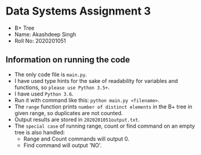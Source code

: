 # Data Systems Assignment 3
- B+ Tree
- Name: Akashdeep Singh
- Roll No: 2020201051

## Information on running the code
- The only code file is `main.py`.
- I have used type hints for the sake of readability for variables and functions, so `please use Python 3.5+`.
- I have used `Python 3.6`.
- Run it with command like this: `python main.py <filename>`.
- The `range` function prints `number of distinct elements` in the B+ tree in given range, so duplicates are not counted.
- Output results are stored in `2020201051output.txt`.
- The `special case` of running range, count or find command on an empty tree is also handled:
    - Range and Count commands will output 0.
    - Find command will output 'NO'.